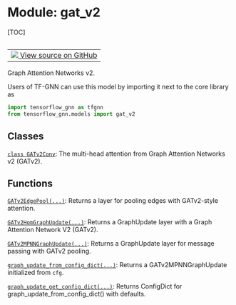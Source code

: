 # Module: gat_v2

[TOC]

<!-- Insert buttons and diff -->

<table class="tfo-notebook-buttons tfo-api nocontent" align="left">
<td>
  <a target="_blank" href="https://github.com/tensorflow/gnn/tree/master/tensorflow_gnn/models/gat_v2/__init__.py">
    <img src="https://www.tensorflow.org/images/GitHub-Mark-32px.png" />
    View source on GitHub
  </a>
</td>
</table>

Graph Attention Networks v2.

Users of TF-GNN can use this model by importing it next to the core library as

```python
import tensorflow_gnn as tfgnn
from tensorflow_gnn.models import gat_v2
```

## Classes

[`class GATv2Conv`](./gat_v2/GATv2Conv.md): The multi-head attention from Graph
Attention Networks v2 (GATv2).

## Functions

[`GATv2EdgePool(...)`](./gat_v2/GATv2EdgePool.md): Returns a layer for pooling
edges with GATv2-style attention.

[`GATv2HomGraphUpdate(...)`](./gat_v2/GATv2HomGraphUpdate.md): Returns a
GraphUpdate layer with a Graph Attention Network V2 (GATv2).

[`GATv2MPNNGraphUpdate(...)`](./gat_v2/GATv2MPNNGraphUpdate.md): Returns a
GraphUpdate layer for message passing with GATv2 pooling.

[`graph_update_from_config_dict(...)`](./gat_v2/graph_update_from_config_dict.md):
Returns a GATv2MPNNGraphUpdate initialized from `cfg`.

[`graph_update_get_config_dict(...)`](./gat_v2/graph_update_get_config_dict.md):
Returns ConfigDict for graph_update_from_config_dict() with defaults.
